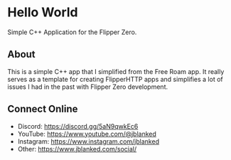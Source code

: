 # Hello World
Simple C++ Application for the Flipper Zero. 

## About
This is a simple C++ app that I simplified from the Free Roam app. It really serves as a template for creating FlipperHTTP apps and simplifies a lot of issues I had in the past with Flipper Zero development.

## Connect Online
- Discord: https://discord.gg/5aN9qwkEc6
- YouTube: https://www.youtube.com/@jblanked
- Instagram: https://www.instagram.com/jblanked
- Other: https://www.jblanked.com/social/